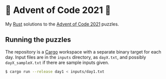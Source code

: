 # 🎄 Advent of Code 2021 🎄

My [Rust](https://www.rust-lang.org) solutions to the
[Advent of Code 2021](https://adventofcode.com/2021) puzzles.

## Running the puzzles

The repository is a [Cargo](https://doc.rust-lang.org/cargo) workspace with
a separate binary target for each day. Input files are in the `inputs`
directory, as `dayX.txt`, and possibly `dayX_sampleX.txt` if there are sample
inputs given.

```bash
$ cargo run --release day1 < inputs/day1.txt
```
